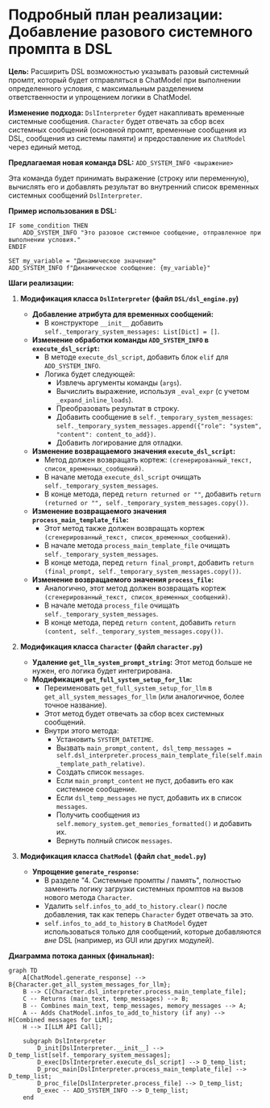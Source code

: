 # Подробный план реализации: Добавление разового системного промпта в DSL

**Цель:** Расширить DSL возможностью указывать разовый системный промпт, который будет отправляться в ChatModel при выполнении определенного условия, с максимальным разделением ответственности и упрощением логики в ChatModel.

**Изменение подхода:**
`DslInterpreter` будет накапливать временные системные сообщения. `Character` будет отвечать за сбор всех системных сообщений (основной промпт, временные сообщения из DSL, сообщения из системы памяти) и предоставление их `ChatModel` через единый метод.

**Предлагаемая новая команда DSL:**
`ADD_SYSTEM_INFO <выражение>`

Эта команда будет принимать выражение (строку или переменную), вычислять его и добавлять результат во внутренний список временных системных сообщений `DslInterpreter`.

**Пример использования в DSL:**
```dsl
IF some_condition THEN
    ADD_SYSTEM_INFO "Это разовое системное сообщение, отправленное при выполнении условия."
ENDIF

SET my_variable = "Динамическое значение"
ADD_SYSTEM_INFO f"Динамическое сообщение: {my_variable}"
```

**Шаги реализации:**

1.  **Модификация класса `DslInterpreter` (файл `DSL/dsl_engine.py`)**
    *   **Добавление атрибута для временных сообщений:**
        *   В конструкторе `__init__` добавить `self._temporary_system_messages: List[Dict] = []`.
    *   **Изменение обработки команды `ADD_SYSTEM_INFO` в `execute_dsl_script`:**
        *   В методе `execute_dsl_script`, добавить блок `elif` для `ADD_SYSTEM_INFO`.
        *   Логика будет следующей:
            *   Извлечь аргументы команды (`args`).
            *   Вычислить выражение, используя `_eval_expr` (с учетом `_expand_inline_loads`).
            *   Преобразовать результат в строку.
            *   Добавить сообщение в `self._temporary_system_messages`: `self._temporary_system_messages.append({"role": "system", "content": content_to_add})`.
            *   Добавить логирование для отладки.
    *   **Изменение возвращаемого значения `execute_dsl_script`:**
        *   Метод должен возвращать кортеж: `(сгенерированный_текст, список_временных_сообщений)`.
        *   В начале метода `execute_dsl_script` очищать `self._temporary_system_messages`.
        *   В конце метода, перед `return returned or ""`, добавить `return (returned or "", self._temporary_system_messages.copy())`.
    *   **Изменение возвращаемого значения `process_main_template_file`:**
        *   Этот метод также должен возвращать кортеж `(сгенерированный_текст, список_временных_сообщений)`.
        *   В начале метода `process_main_template_file` очищать `self._temporary_system_messages`.
        *   В конце метода, перед `return final_prompt`, добавить `return (final_prompt, self._temporary_system_messages.copy())`.
    *   **Изменение возвращаемого значения `process_file`:**
        *   Аналогично, этот метод должен возвращать кортеж `(сгенерированный_текст, список_временных_сообщений)`.
        *   В начале метода `process_file` очищать `self._temporary_system_messages`.
        *   В конце метода, перед `return content`, добавить `return (content, self._temporary_system_messages.copy())`.

2.  **Модификация класса `Character` (файл `character.py`)**
    *   **Удаление `get_llm_system_prompt_string`:** Этот метод больше не нужен, его логика будет интегрирована.
    *   **Модификация `get_full_system_setup_for_llm`:**
        *   Переименовать `get_full_system_setup_for_llm` в `get_all_system_messages_for_llm` (или аналогичное, более точное название).
        *   Этот метод будет отвечать за сбор всех системных сообщений.
        *   Внутри этого метода:
            *   Установить `SYSTEM_DATETIME`.
            *   Вызвать `main_prompt_content, dsl_temp_messages = self.dsl_interpreter.process_main_template_file(self.main_template_path_relative)`.
            *   Создать список `messages`.
            *   Если `main_prompt_content` не пуст, добавить его как системное сообщение.
            *   Если `dsl_temp_messages` не пуст, добавить их в список `messages`.
            *   Получить сообщения из `self.memory_system.get_memories_formatted()` и добавить их.
            *   Вернуть полный список `messages`.

3.  **Модификация класса `ChatModel` (файл `chat_model.py`)**
    *   **Упрощение `generate_response`:**
        *   В разделе "4. Системные промпты / память", полностью заменить логику загрузки системных промптов на вызов нового метода `Character`.
        *   Удалить `self.infos_to_add_to_history.clear()` после добавления, так как теперь `Character` будет отвечать за это.
        *   `self.infos_to_add_to_history` в `ChatModel` будет использоваться только для сообщений, которые добавляются *вне* DSL (например, из GUI или других модулей).

**Диаграмма потока данных (финальная):**

```mermaid
graph TD
    A[ChatModel.generate_response] --> B{Character.get_all_system_messages_for_llm};
    B --> C[Character.dsl_interpreter.process_main_template_file];
    C -- Returns (main_text, temp_messages) --> B;
    B -- Combines main_text, temp_messages, memory_messages --> A;
    A -- Adds ChatModel.infos_to_add_to_history (if any) --> H[Combined messages for LLM];
    H --> I[LLM API Call];

    subgraph DslInterpreter
        D_init[DslInterpreter.__init__] --> D_temp_list[self._temporary_system_messages];
        D_exec[DslInterpreter.execute_dsl_script] --> D_temp_list;
        D_proc_main[DslInterpreter.process_main_template_file] --> D_temp_list;
        D_proc_file[DslInterpreter.process_file] --> D_temp_list;
        D_exec -- ADD_SYSTEM_INFO --> D_temp_list;
    end